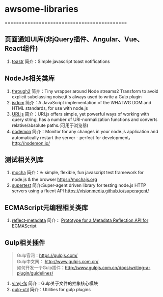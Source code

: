 # awsome-libraries

===========================================
## 页面通知UI库(非jQuery插件、Angular、Vue、React组件)

1. <a href='https://github.com/CodeSeven/toastr' target='_blank'>toastr</a>  简介：Simple javascript toast notifications

## NodeJs相关类库
1. <a href='https://github.com/rvagg/through2' target='_blank'>through2</a> 简介：Tiny wrapper around Node streams2 Transform to avoid explicit subclassing noise,it's always used to write a Gulp plugin<br>
2. <a href='https://github.com/tmpvar/jsdom' target='_blank'>jsdom</a> 简介：A JavaScript implementation of the WHATWG DOM and HTML standards, for use with node.js<br>
3. <a href='https://github.com/medialize/URI.js' target='_blank'>URI.js</a> 简介：URI.js offers simple, yet powerful ways of working with query string, has a number of URI-normalization functions and converts relative/absolute paths.(可用于浏览器)<br>
4. <a href='https://github.com/remy/nodemon' target='_blank'>nodemon</a> 简介：Monitor for any changes in your node.js application and automatically restart the server - perfect for development。<a href="http://nodemon.io/" target='_blank'>http://nodemon.io/</a>


## 测试相关列库
1. <a href='https://github.com/mochajs/mocha' target='_blank'>mocha</a> 简介：☕️ simple, flexible, fun javascript test framework for node.js & the browser <a href="https://mochajs.org" target='_blank'>https://mochajs.org</a>
2. <a href='https://github.com/visionmedia/supertest' target='_blank'>supertest</a> 简介:Super-agent driven library for testing node.js HTTP servers using a fluent API <a href='https://visionmedia.github.io/superagent/' target='_blank'>https://visionmedia.github.io/superagent/</a>

## ECMAScript元编程相关类库
1. <a href='https://github.com/rbuckton/reflect-metadata' target='_blank'>reflect-metadata</a> 简介：  <a href='https://rbuckton.github.io/reflect-metadata/' target='_blank'>Prototype for a Metadata Reflection API for ECMAScript</a>

## Gulp相关插件
> Gulp官网：https://gulpjs.com/ <br>
Gulp中文网： http://www.gulpjs.com.cn/ <br>
如何开发一个Gulp插件：http://www.gulpjs.com.cn/docs/writing-a-plugin/guidelines/

1. <a href='https://github.com/gulpjs/vinyl-fs' target='_blank'>vinyl-fs</a> 简介：Gulp关于文件的抽象核心模块
2. <a href='https://github.com/gulpjs/gulp-util' target='_blank'>gulp-util</a> 简介：Utilities for gulp plugins
